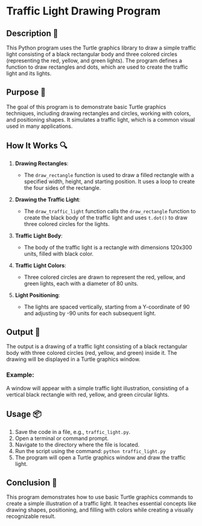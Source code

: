 # Traffic Light Drawing Program

## Description 📝

This Python program uses the Turtle graphics library to draw a simple traffic light consisting of a black rectangular body and three colored circles (representing the red, yellow, and green lights). The program defines a function to draw rectangles and dots, which are used to create the traffic light and its lights.

## Purpose 🎯

The goal of this program is to demonstrate basic Turtle graphics techniques, including drawing rectangles and circles, working with colors, and positioning shapes. It simulates a traffic light, which is a common visual used in many applications.

## How It Works 🔍

1. **Drawing Rectangles**:

    - The `draw_rectangle` function is used to draw a filled rectangle with a specified width, height, and starting position. It uses a loop to create the four sides of the rectangle.

2. **Drawing the Traffic Light**:

    - The `draw_traffic_light` function calls the `draw_rectangle` function to create the black body of the traffic light and uses `t.dot()` to draw three colored circles for the lights.

3. **Traffic Light Body**:

    - The body of the traffic light is a rectangle with dimensions 120x300 units, filled with black color.

4. **Traffic Light Colors**:

    - Three colored circles are drawn to represent the red, yellow, and green lights, each with a diameter of 80 units.

5. **Light Positioning**:
    - The lights are spaced vertically, starting from a Y-coordinate of 90 and adjusting by -90 units for each subsequent light.

## Output 📜

The output is a drawing of a traffic light consisting of a black rectangular body with three colored circles (red, yellow, and green) inside it. The drawing will be displayed in a Turtle graphics window.

### Example:

A window will appear with a simple traffic light illustration, consisting of a vertical black rectangle with red, yellow, and green circular lights.

## Usage 📦

1. Save the code in a file, e.g., `traffic_light.py`.
2. Open a terminal or command prompt.
3. Navigate to the directory where the file is located.
4. Run the script using the command:
   `python traffic_light.py`
5. The program will open a Turtle graphics window and draw the traffic light.

## Conclusion 🚀

This program demonstrates how to use basic Turtle graphics commands to create a simple illustration of a traffic light. It teaches essential concepts like drawing shapes, positioning, and filling with colors while creating a visually recognizable result.
